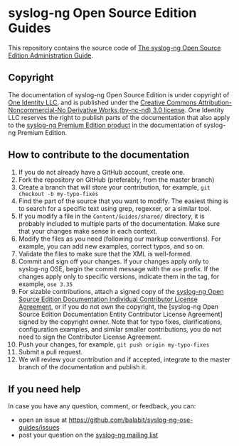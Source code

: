 # syslog-ng Open Source Edition Guides

This repository contains the source code of [The syslog-ng Open Source Edition Administration Guide](https://www.syslog-ng.com/technical-documents/list/syslog-ng-open-source-edition/).

## Copyright
The documentation of syslog-ng Open Source Edition is under copyright of [One Identity LLC](https://www.oneidentity.com/), and is published under the [Creative Commons Attribution-Noncommercial-No Derivative Works (by-nc-nd) 3.0 license](https://www.syslog-ng.com/technical-documents/doc/syslog-ng-open-source-edition/3.33/administration-guide/104). One Identity LLC reserves the right to publish parts of the documentation that also apply to the [syslog-ng Premium Edition product](https://www.syslog-ng.com/products/log-management-software/) in the documentation of syslog-ng Premium Edition.

## How to contribute to the documentation
 1. If you do not already have a GitHub account, create one.
 1. Fork the repository on GitHub (preferably, from the master branch)
 1. Create a branch that will store your contribution, for example, `git checkout -b my-typo-fixes`
 1. Find the part of the source that you want to modify. The easiest thing is to search for a specific text using grep, regexxer, or a similar tool.
 1. If you modify a file in the `Content/Guides/shared/` directory, it is probably included to multiple parts of the documentation. Make sure that your changes make sense in each context.
 1. Modify the files as you need (following our markup conventions). For example, you can add new examples, correct typos, and so on.
 1. Validate the files to make sure that the XML is well-formed.
 1. Commit and sign off your changes. If your changes apply only to syslog-ng OSE, begin the commit message with the `ose` prefix. If the changes apply only to specific versions, indicate them in the tag, for example, `ose 3.35`
 1. For sizable contributions, attach a signed copy of the [syslog-ng Open Source Edition Documentation Individual Contributor License Agreement](FIXME), or if you do not own the copyright, the [syslog-ng Open Source Edition Documentation Entity Contributor License Agreement] signed by the copyright owner. Note that for typo fixes, clarifications, configuration examples, and similar smaller contributions, you do not need to sign the Contributor License Agreement.
 1. Push your changes, for example, `git push origin my-typo-fixes`
 1. Submit a pull request.
 1. We will review your contribution and if accepted, integrate to the master branch of the documentation and publish it.

## If you need help
In case you have any question, comment, or feedback, you can:
 * open an issue at https://github.com/balabit/syslog-ng-ose-guides/issues
 * post your question on the [syslog-ng mailing list](https://lists.balabit.hu/mailman/listinfo/syslog-ng)
